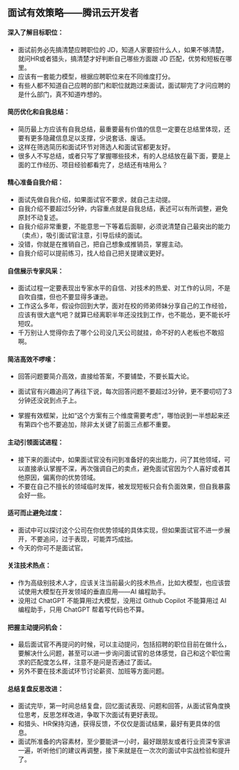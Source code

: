## 面试有效策略——腾讯云开发者

#### **深入了解目标职位：**

- 面试前务必先搞清楚应聘职位的 JD，知道人家要招什么人，如果不够清楚，就问HR或者猎头，搞清楚才好判断自己哪些方面跟 JD 匹配，优势和短板在哪里。
- 应该有一套能力模型，根据应聘职位来在不同维度打分。
- 有些人都不知道自己应聘的部门和职位就跑过来面试，面试聊完了才问应聘的是什么部门，真不知道咋想的。

#### **简历优化和自我总结：**

- 简历最上方应该有自我总结，最重要最有价值的信息一定要在总结里体现，还要有更多隐藏信息足以支撑，少说套话、废话。
- 这样在筛选简历和面试环节对筛选人和面试官都更友好。
- 很多人不写总结，或者只写了掌握哪些技术，有的人总结放在最下面，要是上面的工作经历、项目经验都看完了，总结还有啥用么？

#### **精心准备自我介绍**：

- 面试先做自我介绍，如果面试官不要求，就自己主动提。
- 自我介绍不要超过5分钟，内容重点就是自我总结，表述可以有所调整，避免原封不动复述。
- 自我介绍非常重要，不能意思一下等着后面聊，必须说清楚自己最突出的能力（卖点），吸引面试官注意，引导后续的面试。
- 没错，你就是在推销自己，把自己想象成推销员，掌握主动。
- 自我介绍可以提前练习，找人给自己把关提建议更好。

#### **自信展示专家风采**：

- 面试过程一定要表现出专家水平的自信、对技术的热爱、对工作的认同，不是自吹自擂，但也不要显得多谦逊。
- 工作这么多年，假设你回到大学，面对在校的师弟师妹分享自己的工作经验，应该有很大底气吧？就算已经离职半年还没找到工作，也不能怂，更不能长吁短叹。
- 千万别让人觉得你去了哪个公司没几天公司就挂，命不好的人老板也不敢招啊。

#### **简洁高效不啰嗦：**

- 回答问题要简介高效，直接给答案，不要铺垫，不要长篇大论。

- 面试官有兴趣追问了再往下说，每次回答问题不要超过3分钟，更不要叨叨了3分钟还没说到点子上。
- 掌握有效框架，比如“这个方案有三个维度需要考虑”，哪怕说到一半想起来还有第四个也不要追加，除非太关键了前面三点都不重要。

#### **主动引领面试进程：**

- 接下来的面试中，如果面试官没有问到准备好的突出能力，问了其他领域，可以直接承认掌握不深，再次强调自己的卖点，避免面试官因为个人喜好或者其他原因，偏离你的优势领域。
- 不要在自己不擅长的领域临时发挥，被发现短板只会有负面效果，但自我暴露会好一些。

#### **适可而止避免过度：**

- 面试中可以探讨这个公司在你优势领域的具体实现，但如果面试官不进一步展开，不要追问，过于表现，可能弄巧成拙。
- 今天的你可不是面试官。

#### **关注技术热点：**

- 作为高级别技术人才，应该关注当前最火的技术热点，比如大模型，也应该尝试使用大模型在开发领域的垂直应用——AI 编程助手。
- 没用过 ChatGPT 不能算用过大模型，没用过 Github Copilot 不能算用过 AI 编程助手，只用 ChatGPT 帮着写代码也不算。

#### **把握主动提问机会：**

- 最后面试官不再提问的时候，可以主动提问，包括招聘的职位目前在做什么，要解决什么问题，甚至可以进一步询问面试官的总体感觉，自己和这个职位需求的匹配度怎么样，注意不是问是否通过了面试。
- 另外不要在技术面试环节讨论薪资、加班等方面问题。

#### **总结复盘反思改进：**

- 面试完毕，第一时间总结复盘，回忆面试表现、问题和回答，从面试官角度换位思考，反思怎样改进，争取下次面试有更好表现。
- 和猎头、HR保持沟通，获得反馈，不仅仅是面试结果，最好有更具体的信息。
- 面试所准备的内容素材，至少要能讲一小时，最好跟朋友或者行业资深专家讲一遍，听听他们的建议再调整，接下来就是在一次次的面试中实战检验和提升了。
